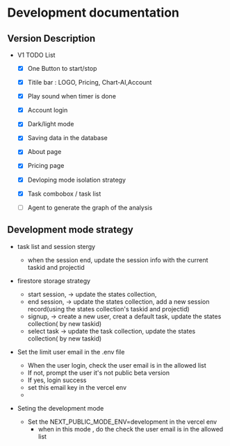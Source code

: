 # Development documentation

## Version Description
- V1 TODO List
    - [X] One Button to start/stop
    - [X] Titile bar : LOGO, Pricing, Chart-AI,Account
    - [X] Play sound when timer is done
    - [X] Account login 
    - [X] Dark/light mode
    - [X] Saving data in the database
    - [X] About page
    - [X] Pricing page 
    - [X] Devloping mode isolation strategy
    - [X] Task combobox / task list
    - [ ] Agent to generate the graph of the analysis





## Development mode strategy
- task list and session stergy 
    - when the session end, update the session info with the current taskid and projectid

- firestore storage strategy
    - start session, -> update the states collection,
    - end session, -> update the states collection, add a new session record(using the states collection's taskid and projectid)
    - signup, -> create a new user, creat a default task, update the states collection( by new taskid)
    - select task -> update the task collection, update the states collection( by new taskid)




- Set the limit user email in the .env file 
    - When the user login, check the user email is in the allowed list
    - If not, prompt the user it's not public beta version
    - If yes, login success
    - set this email key in the vercel env
    - 

- Seting the development mode
    - Set the NEXT_PUBLIC_MODE_ENV=development in the vercel env
        - when in this mode , do the check the user email is in the allowed list

